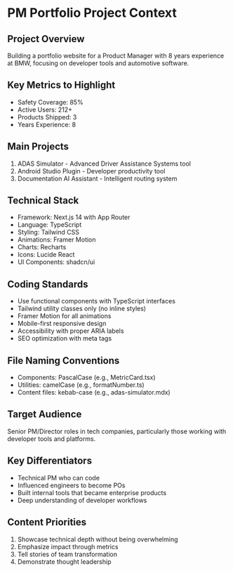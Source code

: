# PM Portfolio Project Context

## Project Overview

Building a portfolio website for a Product Manager with 8 years experience at BMW, focusing on developer tools and automotive software.

## Key Metrics to Highlight

- Safety Coverage: 85%
- Active Users: 212+
- Products Shipped: 3
- Years Experience: 8

## Main Projects

1. ADAS Simulator - Advanced Driver Assistance Systems tool
2. Android Studio Plugin - Developer productivity tool
3. Documentation AI Assistant - Intelligent routing system

## Technical Stack

- Framework: Next.js 14 with App Router
- Language: TypeScript
- Styling: Tailwind CSS
- Animations: Framer Motion
- Charts: Recharts
- Icons: Lucide React
- UI Components: shadcn/ui

## Coding Standards

- Use functional components with TypeScript interfaces
- Tailwind utility classes only (no inline styles)
- Framer Motion for all animations
- Mobile-first responsive design
- Accessibility with proper ARIA labels
- SEO optimization with meta tags

## File Naming Conventions

- Components: PascalCase (e.g., MetricCard.tsx)
- Utilities: camelCase (e.g., formatNumber.ts)
- Content files: kebab-case (e.g., adas-simulator.mdx)

## Target Audience

Senior PM/Director roles in tech companies, particularly those working with developer tools and platforms.

## Key Differentiators

- Technical PM who can code
- Influenced engineers to become POs
- Built internal tools that became enterprise products
- Deep understanding of developer workflows

## Content Priorities

1. Showcase technical depth without being overwhelming
2. Emphasize impact through metrics
3. Tell stories of team transformation
4. Demonstrate thought leadership
